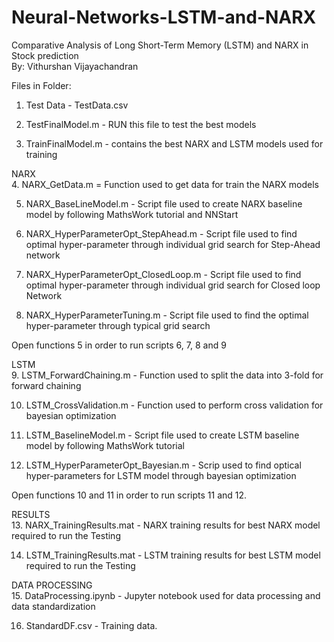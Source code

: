 # Neural-Networks-LSTM-and-NARX

Comparative Analysis of Long Short-Term Memory (LSTM) and NARX in Stock prediction<br/>
By: Vithurshan Vijayachandran<br/>


Files in Folder:<br/>  

1. Test Data - TestData.csv<br/> 

2. TestFinalModel.m - RUN this file to test the best models<br/>

3. TrainFinalModel.m - contains the best NARX and LSTM models used for training<br/>


NARX<br/>
4. NARX_GetData.m = Function used to get data for train the NARX models<br/>

5. NARX_BaseLineModel.m - Script file used to create NARX baseline model by following MathsWork tutorial and NNStart<br/>

6. NARX_HyperParameterOpt_StepAhead.m - Script file used to find optimal hyper-parameter through individual grid search for Step-Ahead network<br/>

7. NARX_HyperParameterOpt_ClosedLoop.m - Script file used to find optimal hyper-parameter through individual grid search for Closed loop Network<br/>

8. NARX_HyperParameterTuning.m - Script file used to find the optimal hyper-parameter through typical grid search<br/>

Open functions 5 in order to run scripts 6, 7, 8 and 9<br/>


LSTM<br/>
9. LSTM_ForwardChaining.m - Function used to split the data into 3-fold for forward chaining <br/>

10. LSTM_CrossValidation.m - Function used to perform cross validation for bayesian optimization <br/>

11. LSTM_BaselineModel.m - Script file used to create LSTM baseline model by following MathsWork tutorial <br/>

12. LSTM_HyperParameterOpt_Bayesian.m - Scrip used to find optical hyper-parameters for LSTM model through bayesian optimization <br/>

Open functions 10 and 11 in order to run scripts 11 and 12. <br/>


RESULTS <br/>
13. NARX_TrainingResults.mat - NARX training results for best NARX model required to run the Testing <br/>

14. LSTM_TrainingResults.mat - LSTM training results for best LSTM model required to run the Testing <br/>


DATA PROCESSING <br/>
15. DataProcessing.ipynb - Jupyter notebook used for data processing and data standardization <br/> 

16. StandardDF.csv - Training data. <br/>
